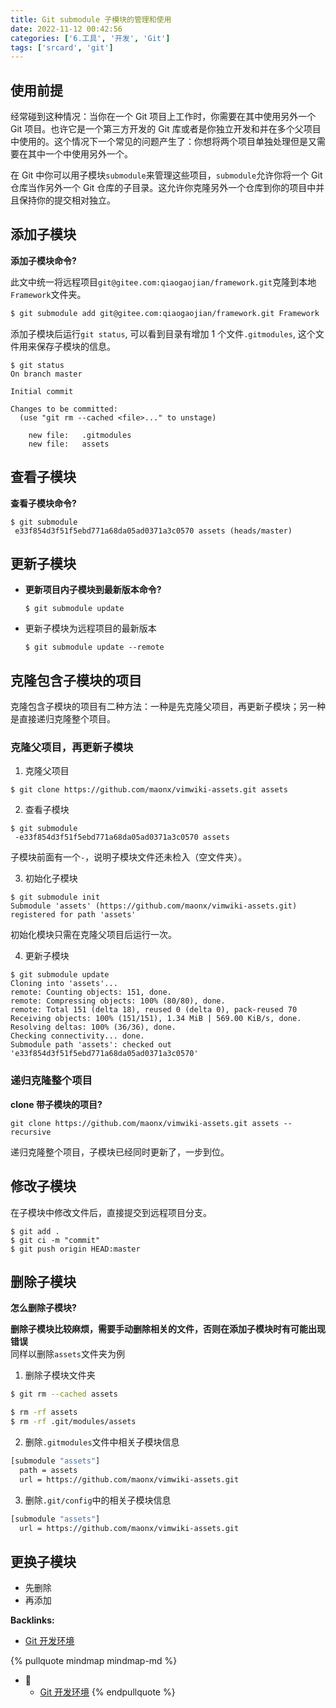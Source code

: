 ```yaml
---
title: Git submodule 子模块的管理和使用
date: 2022-11-12 00:42:56
categories: ['6.工具', '开发', 'Git']
tags: ['srcard', 'git']
---
```

  
  
## 使用前提

经常碰到这种情况：当你在一个 Git 项目上工作时，你需要在其中使用另外一个 Git 项目。也许它是一个第三方开发的 Git 库或者是你独立开发和并在多个父项目中使用的。这个情况下一个常见的问题产生了：你想将两个项目单独处理但是又需要在其中一个中使用另外一个。

在 Git 中你可以用子模块`submodule`来管理这些项目，`submodule`允许你将一个 Git 仓库当作另外一个 Git 仓库的子目录。这允许你克隆另外一个仓库到你的项目中并且保持你的提交相对独立。
  
  
## 添加子模块

**添加子模块命令?**
  
此文中统一将远程项目`git@gitee.com:qiaogaojian/framework.git`克隆到本地`Framework`文件夹。
```sh
$ git submodule add git@gitee.com:qiaogaojian/framework.git Framework
```
<!--SR:!2026-04-06,777,230-->

添加子模块后运行`git status`, 可以看到目录有增加 1 个文件`.gitmodules`, 这个文件用来保存子模块的信息。

```
$ git status
On branch master

Initial commit

Changes to be committed:
  (use "git rm --cached <file>..." to unstage)

    new file:   .gitmodules
    new file:   assets
```
  
  
## 查看子模块

**查看子模块命令?**
  
```
$ git submodule
 e33f854d3f51f5ebd771a68da05ad0371a3c0570 assets (heads/master)
```
<!--SR:!2027-07-28,1125,250-->
  
  
## 更新子模块

*   **更新项目内子模块到最新版本命令?**
      
    ```
    $ git submodule update
    ```
    
*   更新子模块为远程项目的最新版本
    
    ```
    $ git submodule update --remote
    ```
    
  
  
## 克隆包含子模块的项目

克隆包含子模块的项目有二种方法：一种是先克隆父项目，再更新子模块；另一种是直接递归克隆整个项目。
  
  
### 克隆父项目，再更新子模块

1.  克隆父项目

```
$ git clone https://github.com/maonx/vimwiki-assets.git assets
```

2.  查看子模块

```
$ git submodule
 -e33f854d3f51f5ebd771a68da05ad0371a3c0570 assets
```

子模块前面有一个`-`，说明子模块文件还未检入（空文件夹）。

3.  初始化子模块

```
$ git submodule init
Submodule 'assets' (https://github.com/maonx/vimwiki-assets.git) registered for path 'assets'
```

初始化模块只需在克隆父项目后运行一次。

4.  更新子模块

```
$ git submodule update
Cloning into 'assets'...
remote: Counting objects: 151, done.
remote: Compressing objects: 100% (80/80), done.
remote: Total 151 (delta 18), reused 0 (delta 0), pack-reused 70
Receiving objects: 100% (151/151), 1.34 MiB | 569.00 KiB/s, done.
Resolving deltas: 100% (36/36), done.
Checking connectivity... done.
Submodule path 'assets': checked out 'e33f854d3f51f5ebd771a68da05ad0371a3c0570'
```
  
  
### 递归克隆整个项目

**clone 带子模块的项目?**
  
```
git clone https://github.com/maonx/vimwiki-assets.git assets --recursive
```
递归克隆整个项目，子模块已经同时更新了，一步到位。
<!--SR:!2026-10-01,939,250-->
  
  
## 修改子模块

在子模块中修改文件后，直接提交到远程项目分支。

```
$ git add .
$ git ci -m "commit"
$ git push origin HEAD:master
```
  
  
## 删除子模块

**怎么删除子模块?**
  
**删除子模块比较麻烦，需要手动删除相关的文件，否则在添加子模块时有可能出现错误**  
同样以删除`assets`文件夹为例
  
1.  删除子模块文件夹
```sh
$ git rm --cached assets

$ rm -rf assets
$ rm -rf .git/modules/assets
```
  
2.  删除`.gitmodules`文件中相关子模块信息
```sh
[submodule "assets"]
  path = assets
  url = https://github.com/maonx/vimwiki-assets.git
```
  
3.  删除`.git/config`中的相关子模块信息
```sh
[submodule "assets"]
  url = https://github.com/maonx/vimwiki-assets.git
```
<!--SR:!2026-04-10,709,210-->
  
  
## 更换子模块

- 先删除
- 再添加


**Backlinks:**

- [Git 开发环境](../f0c93a8d6739520c6b5a3775c8dc5ae7b56c89cd)

{% pullquote mindmap mindmap-md %}
- 🔵
  - [Git 开发环境](../f0c93a8d6739520c6b5a3775c8dc5ae7b56c89cd)
{% endpullquote %}